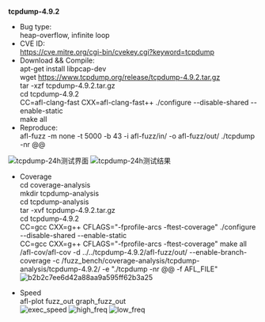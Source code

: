 **tcpdump-4.9.2**
* Bug type:    
heap-overflow, infinite loop    
* CVE ID:        
https://cve.mitre.org/cgi-bin/cvekey.cgi?keyword=tcpdump    
* Download && Compile:    
apt-get install libpcap-dev    
wget https://www.tcpdump.org/release/tcpdump-4.9.2.tar.gz    
tar -xzf tcpdump-4.9.2.tar.gz    
cd tcpdump-4.9.2     
CC=afl-clang-fast CXX=afl-clang-fast++ ./configure --disable-shared --enable-static    
make all   
* Reproduce:       
afl-fuzz -m none -t 5000 -b 43 -i afl-fuzz/in/ -o afl-fuzz/out/ ./tcpdump -nr @@                

![tcpdump-24h测试界面](https://user-images.githubusercontent.com/76025773/221402638-8b152efd-6e68-4703-bb96-575c95ee53d8.png)
![tcpdump-24h测试结果](https://user-images.githubusercontent.com/76025773/221402639-979a66d8-aa94-406d-acf1-82318759cac1.png)

* Coverage                  
cd coverage-analysis                            
mkdir tcpdump-analysis                                                    
cd tcpdump-analysis                           
tar -xvf tcpdump-4.9.2.tar.gz                               
cd tcpdump-4.9.2            
CC=gcc CXX=g++ CFLAGS="-fprofile-arcs -ftest-coverage" ./configure --disable-shared --enable-static                                                                     
CC=gcc CXX=g++ CFLAGS="-fprofile-arcs -ftest-coverage" make all                                                                      
/afl-cov/afl-cov -d ../../tcpdump-4.9.2/afl-fuzz/out/ --enable-branch-coverage -c /fuzz_bench/coverage-analysis/tcpdump-analysis/tcpdump-4.9.2/ -e "./tcpdump -nr @@ -f AFL_FILE"                             
![b2b2c7ee6d42a88aa9a595ff62b3a25](https://user-images.githubusercontent.com/76025773/221412454-42db4e2c-e197-45bf-a2bb-1fb0d6acaeca.png)

* Speed       
afl-plot fuzz_out graph_fuzz_out                  
![exec_speed](https://user-images.githubusercontent.com/76025773/221402673-c037322e-5a7a-44ec-b74e-9befc5911746.png)
![high_freq](https://user-images.githubusercontent.com/76025773/221402675-2119dfcb-6827-4968-84be-ab531f6925a5.png)
![low_freq](https://user-images.githubusercontent.com/76025773/221402679-9f7e488f-f961-47df-863e-4da7ea4039aa.png)

